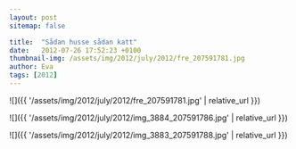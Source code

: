 ```yaml
---
layout: post
sitemap: false

title:  "Sådan husse sådan katt"
date:   2012-07-26 17:52:23 +0100
thumbnail-img: /assets/img/2012/july/2012/fre_207591781.jpg
author: Eva
tags: [2012]
---
```




![]({{ '/assets/img/2012/july/2012/fre_207591781.jpg'  | relative_url }})

![]({{ '/assets/img/2012/july/2012/img_3884_207591786.jpg'  | relative_url }})

![]({{ '/assets/img/2012/july/2012/img_3883_207591788.jpg'  | relative_url }})


